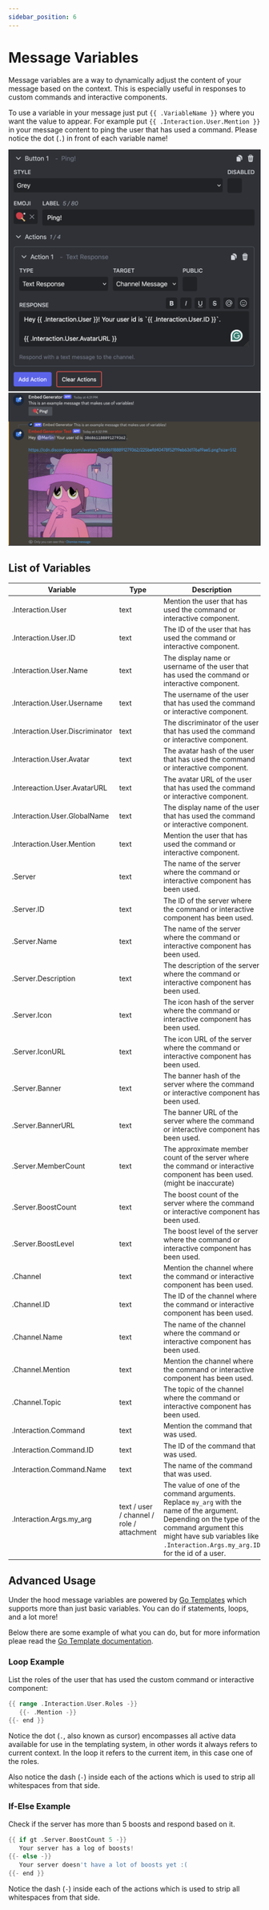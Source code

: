 ```yaml
---
sidebar_position: 6
---
```


# Message Variables

Message variables are a way to dynamically adjust the content of your message based on the context. This is especially useful in responses to custom commands and interactive components.

To use a variable in your message just put `{{ .VariableName }}` where you want the value to appear. For example put `{{ .Interaction.User.Mention }}` in your message content to ping the user that has used a command.
Please notice the dot (`.`) in front of each variable name!

![Variables in Button](./variables-button.png)
![Variables in response](./variables-response.png)

## List of Variables

| Variable                        | Type                                      | Description                                                                                                                                                                                                                     |
| ------------------------------- | ----------------------------------------- | ------------------------------------------------------------------------------------------------------------------------------------------------------------------------------------------------------------------------------- |
| .Interaction.User               | text                                      | Mention the user that has used the command or interactive component.                                                                                                                                                            |
| .Interaction.User.ID            | text                                      | The ID of the user that has used the command or interactive component.                                                                                                                                                          |
| .Interaction.User.Name          | text                                      | The display name or username of the user that has used the command or interactive component.                                                                                                                                    |
| .Interaction.User.Username      | text                                      | The username of the user that has used the command or interactive component.                                                                                                                                                    |
| .Interaction.User.Discriminator | text                                      | The discriminator of the user that has used the command or interactive component.                                                                                                                                               |
| .Interaction.User.Avatar        | text                                      | The avatar hash of the user that has used the command or interactive component.                                                                                                                                                 |
| .Intereaction.User.AvatarURL    | text                                      | The avatar URL of the user that has used the command or interactive component.                                                                                                                                                  |
| .Interaction.User.GlobalName    | text                                      | The display name of the user that has used the command or interactive component.                                                                                                                                                |
| .Interaction.User.Mention       | text                                      | Mention the user that has used the command or interactive component.                                                                                                                                                            |
| .Server                         | text                                      | The name of the server where the command or interactive component has been used.                                                                                                                                                |
| .Server.ID                      | text                                      | The ID of the server where the command or interactive component has been used.                                                                                                                                                  |
| .Server.Name                    | text                                      | The name of the server where the command or interactive component has been used.                                                                                                                                                |
| .Server.Description             | text                                      | The description of the server where the command or interactive component has been used.                                                                                                                                         |
| .Server.Icon                    | text                                      | The icon hash of the server where the command or interactive component has been used.                                                                                                                                           |
| .Server.IconURL                 | text                                      | The icon URL of the server where the command or interactive component has been used.                                                                                                                                            |
| .Server.Banner                  | text                                      | The banner hash of the server where the command or interactive component has been used.                                                                                                                                         |
| .Server.BannerURL               | text                                      | The banner URL of the server where the command or interactive component has been used.                                                                                                                                          |
| .Server.MemberCount             | text                                      | The approximate member count of the server where the command or interactive component has been used. (might be inaccurate)                                                                                                      |
| .Server.BoostCount              | text                                      | The boost count of the server where the command or interactive component has been used.                                                                                                                                         |
| .Server.BoostLevel              | text                                      | The boost level of the server where the command or interactive component has been used.                                                                                                                                         |
| .Channel                        | text                                      | Mention the channel where the command or interactive component has been used.                                                                                                                                                   |
| .Channel.ID                     | text                                      | The ID of the channel where the command or interactive component has been used.                                                                                                                                                 |
| .Channel.Name                   | text                                      | The name of the channel where the command or interactive component has been used.                                                                                                                                               |
| .Channel.Mention                | text                                      | Mention the channel where the command or interactive component has been used.                                                                                                                                                   |
| .Channel.Topic                  | text                                      | The topic of the channel where the command or interactive component has been used.                                                                                                                                              |
| .Interaction.Command            | text                                      | Mention the command that was used.                                                                                                                                                                                              |
| .Interaction.Command.ID         | text                                      | The ID of the command that was used.                                                                                                                                                                                            |
| .Interaction.Command.Name       | text                                      | The name of the command that was used.                                                                                                                                                                                          |
| .Interaction.Args.my_arg        | text / user / channel / role / attachment | The value of one of the command arguments. Replace `my_arg` with the name of the argument. Depending on the type of the command argument this might have sub variables like `.Interaction.Args.my_arg.ID` for the id of a user. |

## Advanced Usage

Under the hood message variables are powered by [Go Templates](https://pkg.go.dev/text/template) which supports more than just basic variables. You can do if statements, loops, and a lot more!

Below there are some example of what you can do, but for more information pleae read the [Go Template documentation](https://pkg.go.dev/text/template).

### Loop Example

List the roles of the user that has used the custom command or interactive component:

```go
{{ range .Interaction.User.Roles -}}
   {{- .Mention -}}
{{- end }}
```

Notice the dot (`.`, also known as cursor) encompasses all active data available for use in the templating system, in other words it always refers to current context. In the loop it refers to the current item, in this case one of the roles.

Also notice the dash (`-`) inside each of the actions which is used to strip all whitespaces from that side.

### If-Else Example

Check if the server has more than 5 boosts and respond based on it.

```go
{{ if gt .Server.BoostCount 5 -}}
   Your server has a log of boosts!
{{- else -}}
   Your server doesn't have a lot of boosts yet :(
{{- end }}
```

Notice the dash (`-`) inside each of the actions which is used to strip all whitespaces from that side.
